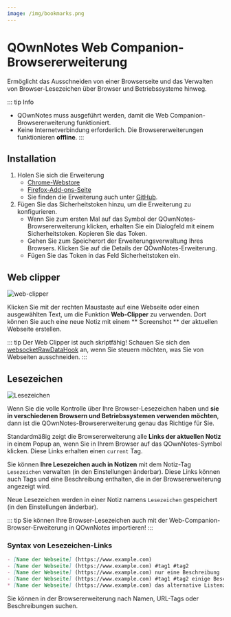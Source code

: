 ```yaml
---
image: /img/bookmarks.png
---
```


# QOwnNotes Web Companion-Browsererweiterung

Ermöglicht das Ausschneiden von einer Browserseite und das Verwalten von Browser-Lesezeichen über Browser und Betriebssysteme hinweg.

::: tip
Info
- QOwnNotes muss ausgeführt werden, damit die Web Companion-Browsererweiterung funktioniert.
- Keine Internetverbindung erforderlich. Die Browsererweiterungen funktionieren **offline**.
:::

## Installation

1. Holen Sie sich die Erweiterung
    - [Chrome-Webstore](https://chrome.google.com/webstore/detail/qownnotes-web-companion/pkgkfnampapjbopomdpnkckbjdnpkbkp)
    - [Firefox-Add-ons-Seite](https://addons.mozilla.org/firefox/addon/qownnotes-web-companion)
    - Sie finden die Erweiterung auch unter [GitHub](https://github.com/qownnotes/web-companion/).
2. Fügen Sie das Sicherheitstoken hinzu, um die Erweiterung zu konfigurieren.
    - Wenn Sie zum ersten Mal auf das Symbol der QOwnNotes-Browsererweiterung klicken, erhalten Sie ein Dialogfeld mit einem Sicherheitstoken. Kopieren Sie das Token.
    - Gehen Sie zum Speicherort der Erweiterungsverwaltung Ihres Browsers. Klicken Sie auf die Details der QOwnNotes-Erweiterung.
    - Fügen Sie das Token in das Feld Sicherheitstoken ein.

## Web clipper

![web-clipper](/img/web-clipper.png)

Klicken Sie mit der rechten Maustaste auf eine Webseite oder einen ausgewählten Text, um die Funktion **Web-Clipper** zu verwenden. Dort können Sie auch eine neue Notiz mit einem ** Screenshot ** der aktuellen Webseite erstellen.

::: tip
Der Web Clipper ist auch skriptfähig! Schauen Sie sich den [websocketRawDataHook](../scripting/hooks.md#websocketrawdatahook) an, wenn Sie steuern möchten, was Sie von Webseiten ausschneiden.
:::

## Lesezeichen

![Lesezeichen](/img/bookmarks.png)

Wenn Sie die volle Kontrolle über Ihre Browser-Lesezeichen haben und **sie in verschiedenen Browsern und Betriebssystemen verwenden möchten**, dann ist die QOwnNotes-Browsererweiterung genau das Richtige für Sie.

Standardmäßig zeigt die Browsererweiterung alle **Links der aktuellen Notiz** in einem Popup an, wenn Sie in Ihrem Browser auf das QOwnNotes-Symbol klicken. Diese Links erhalten einen `current` Tag.

Sie können **Ihre Lesezeichen auch in Notizen** mit dem Notiz-Tag `Lesezeichen` verwalten (in den Einstellungen änderbar). Diese Links können auch Tags und eine Beschreibung enthalten, die in der Browsererweiterung angezeigt wird.

Neue Lesezeichen werden in einer Notiz namens `Lesezeichen` gespeichert (in den Einstellungen änderbar).

::: tip
Sie können Ihre Browser-Lesezeichen auch mit der Web-Companion-Browser-Erweiterung in QOwnNotes importieren!
:::

### Syntax von Lesezeichen-Links

```markdown
- [Name der Webseite] (https://www.example.com)
- [Name der Webseite] (https://www.example.com) #tag1 #tag2
- [Name der Webseite] (https://www.example.com) nur eine Beschreibung
- [Name der Webseite] (https://www.example.com) #tag1 #tag2 einige Beschreibungen und Tags
* [Name der Webseite] (https://www.example.com) das alternative Listenzeichen funktioniert ebenfalls
```

Sie können in der Browsererweiterung nach Namen, URL-Tags oder Beschreibungen suchen.
